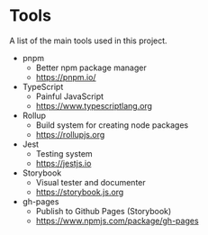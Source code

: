 Tools
=====

A list of the main tools used in this project.

- pnpm
   - Better npm package manager 
   - https://pnpm.io/
- TypeScript
  - Painful JavaScript
  - https://www.typescriptlang.org
- Rollup
  - Build system for creating node packages
  - https://rollupjs.org
- Jest
  - Testing system
  - https://jestjs.io
- Storybook
  - Visual tester and documenter
  - https://storybook.js.org
- gh-pages
  - Publish to Github Pages (Storybook)
  - https://www.npmjs.com/package/gh-pages